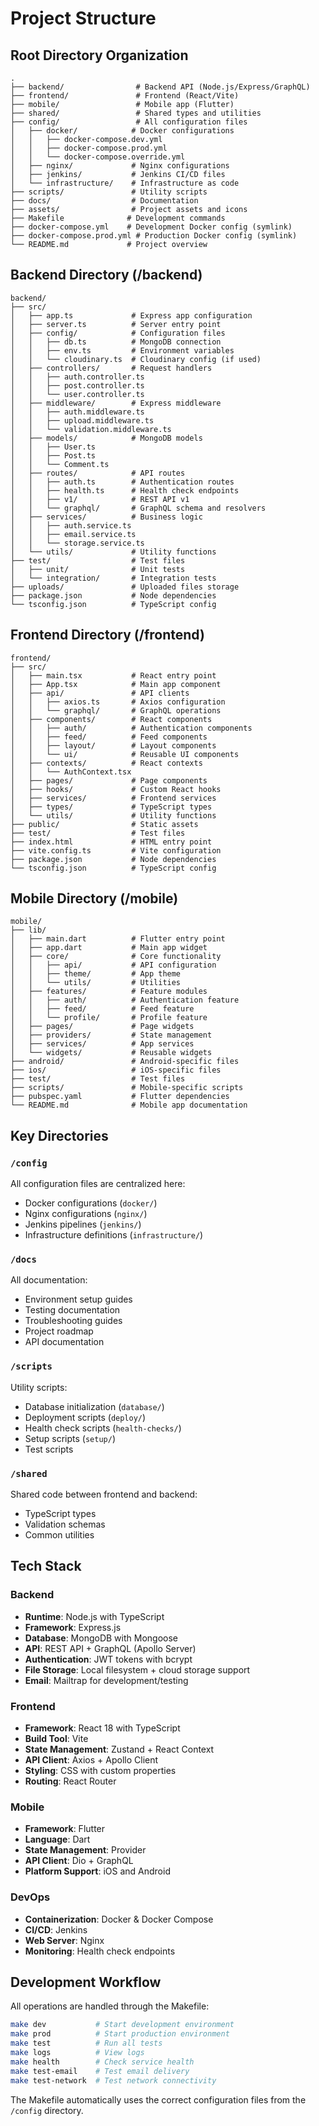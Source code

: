 # Project Structure

## Root Directory Organization

```
.
├── backend/                # Backend API (Node.js/Express/GraphQL)
├── frontend/               # Frontend (React/Vite)
├── mobile/                 # Mobile app (Flutter)
├── shared/                 # Shared types and utilities
├── config/                 # All configuration files
│   ├── docker/            # Docker configurations
│   │   ├── docker-compose.dev.yml
│   │   ├── docker-compose.prod.yml
│   │   └── docker-compose.override.yml
│   ├── nginx/             # Nginx configurations
│   ├── jenkins/           # Jenkins CI/CD files
│   └── infrastructure/    # Infrastructure as code
├── scripts/               # Utility scripts
├── docs/                  # Documentation
├── assets/                # Project assets and icons
├── Makefile              # Development commands
├── docker-compose.yml    # Development Docker config (symlink)
├── docker-compose.prod.yml # Production Docker config (symlink)
└── README.md             # Project overview
```

## Backend Directory (/backend)

```
backend/
├── src/
│   ├── app.ts             # Express app configuration
│   ├── server.ts          # Server entry point
│   ├── config/            # Configuration files
│   │   ├── db.ts          # MongoDB connection
│   │   ├── env.ts         # Environment variables
│   │   └── cloudinary.ts  # Cloudinary config (if used)
│   ├── controllers/       # Request handlers
│   │   ├── auth.controller.ts
│   │   ├── post.controller.ts
│   │   └── user.controller.ts
│   ├── middleware/        # Express middleware
│   │   ├── auth.middleware.ts
│   │   ├── upload.middleware.ts
│   │   └── validation.middleware.ts
│   ├── models/            # MongoDB models
│   │   ├── User.ts
│   │   ├── Post.ts
│   │   └── Comment.ts
│   ├── routes/            # API routes
│   │   ├── auth.ts        # Authentication routes
│   │   ├── health.ts      # Health check endpoints
│   │   ├── v1/            # REST API v1
│   │   └── graphql/       # GraphQL schema and resolvers
│   ├── services/          # Business logic
│   │   ├── auth.service.ts
│   │   ├── email.service.ts
│   │   └── storage.service.ts
│   └── utils/             # Utility functions
├── test/                  # Test files
│   ├── unit/              # Unit tests
│   └── integration/       # Integration tests
├── uploads/               # Uploaded files storage
├── package.json           # Node dependencies
└── tsconfig.json          # TypeScript config
```

## Frontend Directory (/frontend)

```
frontend/
├── src/
│   ├── main.tsx           # React entry point
│   ├── App.tsx            # Main app component
│   ├── api/               # API clients
│   │   ├── axios.ts       # Axios configuration
│   │   └── graphql/       # GraphQL operations
│   ├── components/        # React components
│   │   ├── auth/          # Authentication components
│   │   ├── feed/          # Feed components
│   │   ├── layout/        # Layout components
│   │   └── ui/            # Reusable UI components
│   ├── contexts/          # React contexts
│   │   └── AuthContext.tsx
│   ├── pages/             # Page components
│   ├── hooks/             # Custom React hooks
│   ├── services/          # Frontend services
│   ├── types/             # TypeScript types
│   └── utils/             # Utility functions
├── public/                # Static assets
├── test/                  # Test files
├── index.html             # HTML entry point
├── vite.config.ts         # Vite configuration
├── package.json           # Node dependencies
└── tsconfig.json          # TypeScript config
```

## Mobile Directory (/mobile)

```
mobile/
├── lib/
│   ├── main.dart          # Flutter entry point
│   ├── app.dart           # Main app widget
│   ├── core/              # Core functionality
│   │   ├── api/           # API configuration
│   │   ├── theme/         # App theme
│   │   └── utils/         # Utilities
│   ├── features/          # Feature modules
│   │   ├── auth/          # Authentication feature
│   │   ├── feed/          # Feed feature
│   │   └── profile/       # Profile feature
│   ├── pages/             # Page widgets
│   ├── providers/         # State management
│   ├── services/          # App services
│   └── widgets/           # Reusable widgets
├── android/               # Android-specific files
├── ios/                   # iOS-specific files
├── test/                  # Test files
├── scripts/               # Mobile-specific scripts
├── pubspec.yaml           # Flutter dependencies
└── README.md              # Mobile app documentation
```

## Key Directories

### `/config`
All configuration files are centralized here:
- Docker configurations (`docker/`)
- Nginx configurations (`nginx/`)
- Jenkins pipelines (`jenkins/`)
- Infrastructure definitions (`infrastructure/`)

### `/docs`
All documentation:
- Environment setup guides
- Testing documentation
- Troubleshooting guides
- Project roadmap
- API documentation

### `/scripts`
Utility scripts:
- Database initialization (`database/`)
- Deployment scripts (`deploy/`)
- Health check scripts (`health-checks/`)
- Setup scripts (`setup/`)
- Test scripts

### `/shared`
Shared code between frontend and backend:
- TypeScript types
- Validation schemas
- Common utilities

## Tech Stack

### Backend
- **Runtime**: Node.js with TypeScript
- **Framework**: Express.js
- **Database**: MongoDB with Mongoose
- **API**: REST API + GraphQL (Apollo Server)
- **Authentication**: JWT tokens with bcrypt
- **File Storage**: Local filesystem + cloud storage support
- **Email**: Mailtrap for development/testing

### Frontend
- **Framework**: React 18 with TypeScript
- **Build Tool**: Vite
- **State Management**: Zustand + React Context
- **API Client**: Axios + Apollo Client
- **Styling**: CSS with custom properties
- **Routing**: React Router

### Mobile
- **Framework**: Flutter
- **Language**: Dart
- **State Management**: Provider
- **API Client**: Dio + GraphQL
- **Platform Support**: iOS and Android

### DevOps
- **Containerization**: Docker & Docker Compose
- **CI/CD**: Jenkins
- **Web Server**: Nginx
- **Monitoring**: Health check endpoints

## Development Workflow

All operations are handled through the Makefile:
```bash
make dev           # Start development environment
make prod          # Start production environment
make test          # Run all tests
make logs          # View logs
make health        # Check service health
make test-email    # Test email delivery
make test-network  # Test network connectivity
```

The Makefile automatically uses the correct configuration files from the `/config` directory.
